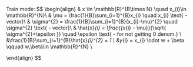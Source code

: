 Train mode:
$$
\begin{align}
& x \in \mathbb{R}^{B\times N} \quad x_{i}\in \mathbb{R}^{N}\\
& \mu = \frac{1}{B}\sum_{i=1}^{B}x_{i} \quad x_{i} \text{ - vector}\\
& \sigma^{2} = \frac{1}{B}\sum_{i=1}^{B}(x_{i}-\mu)^{2} \quad \sigma^{2} \text{ - vector}\\
& \hat{x}_{i} = \frac{{x_{i} - \mu}}{\sqrt{ \sigma^{2}+\epsilon }} \quad \epsilon \text{ - for not getting 0 denom.} \\
&\frac{1}{B}\sum_{i=1}^{B}\hat{x}_{i}^{2} = 1  \\
&y_{i} = x_{i} \odot w + \beta \qquad w,\beta\in \mathbb{R}^{N} \\

\end{align}
$$